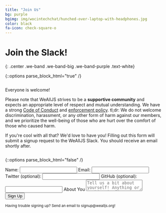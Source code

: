 ```yaml
---
title: "Join Us"
bg: purple
bgimg: img/wocintechchat/hunched-over-laptop-with-headphones.jpg
color: black
fa-icon: check-square-o
---
```


# Join the Slack!
{: .center .we-band .we-band-big .we-band-purple .text-white}

{::options parse_block_html="true" /}

<div class="container we-band we-band-white we-band-narrow text-black">

<div class="row"> 

<div class="column big">

Everyone is welcome!

Please note that WeAllJS strives to be a **supportive community** and expects an appropriate level of respect and mutual understanding. We have a strong [Code of Conduct](#todo) and [enforcement policy](#todo). tl;dr: We do not welcome discrimination, harassment, or any other form of harm against our members, and we prioritize the well-being of those who are hurt over the comfort of those who caused harm.

If you're cool with all that? We'd love to have you! Filling out this form will submit a signup request to the WeAllJS Slack. You should receive an email shortly after.

</div>

{::options parse_block_html="false" /}

<div class="column small">
	<form action="http://api.wealljs.org/signup" method="POST">
    <label>Name: <input name="name" required type="text"></label>
    <label>Email: <input name="email" required type="email"></label>
    <label>Twitter (optional): <input name="twitter" type="text"></label>
    <label>GitHub (optional): <input name="github" type="text"></label>
    <label>About You</label>
    <textarea name="about" placeholder="Tell us a bit about yourself! Anything or nothing is fine!"></textarea>
    <input type="hidden" name="redirect_uri" value="http://wealljs.org/postsignup.html">
    <input type="hidden" name="team_id" value="T1WSA6TGQ">
    <button type="submit">Sign Up</button>
  </form>
  <small>Having trouble signing up? Send an email to signup@wealljs.org!</small>
</div>

</div>

</div>
